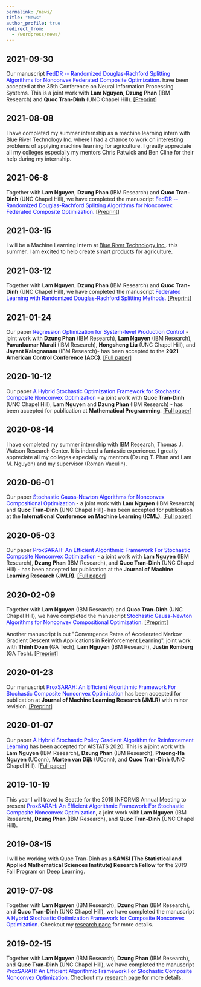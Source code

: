```yaml
---
permalink: /news/
title: "News"
author_profile: true
redirect_from:
  - /wordpress/news/
---
```


## 2021-09-30

Our manuscript <span style="color:blue">FedDR -- Randomized Douglas-Rachford Splitting Algorithms for Nonconvex Federated Composite Optimization.</span> have been accepted at the 35th Conference on Neural Information Processing Systems. This is a joint work with **Lam Nguyen**, **Dzung Phan** (IBM Research) and **Quoc Tran-Dinh** (UNC Chapel Hill). <a href="https://arxiv.org/pdf/2103.03452.pdf" target="_blank">[Preprint]</a>

## 2021-08-08

I have completed my summer internship as a machine learning intern with Blue River Technology Inc. where I had a chance to work on interesting problems of applying machine learning for agriculture. I greatly appreciate all my colleges especially my mentors Chris Patwick and Ben Cline for their help during my internship.

## 2021-06-8

Together with **Lam Nguyen**, **Dzung Phan** (IBM Research) and **Quoc Tran-Dinh** (UNC Chapel Hill), we have completed the manuscript <span style="color:blue">FedDR -- Randomized Douglas-Rachford Splitting Algorithms for Nonconvex Federated Composite Optimization.</span> <a href="https://arxiv.org/pdf/2103.03452.pdf" target="_blank">[Preprint]</a>

## 2021-03-15

I will be a Machine Learning Intern at <a href="https://www.bluerivertechnology.com/" target="_blank">Blue River Technology Inc.</a>. this summer. I am excited to help create smart products for agriculture.

## 2021-03-12

Together with **Lam Nguyen**, **Dzung Phan** (IBM Research) and **Quoc Tran-Dinh** (UNC Chapel Hill), we have completed the manuscript <span style="color:blue">Federated Learning with Randomized Douglas-Rachford Splitting Methods.</span> <a href="https://arxiv.org/pdf/2103.03452v1.pdf" target="_blank">[Preprint]</a>

## 2021-01-24

Our paper <span style="color:blue">Regression Optimization for System-level Production Control</span> - joint work with **Dzung Phan** (IBM Research), **Lam Nguyen** (IBM Research), **Pavankumar Murali** (IBM Research), **Hongsheng Liu** (UNC Chapel Hill), and **Jayant Kalagnanam** (IBM Research)- has been accepted to the **2021 American Control Conference (ACC)**. <a href="https://ieeexplore.ieee.org/document/9482638" target="_blank">[Full paper]</a>


## 2020-10-12

Our paper <span style="color:blue">A Hybrid Stochastic Optimization Framework for Stochastic Composite Nonconvex Optimization</span> - a joint work with **Quoc Tran-Dinh** (UNC Chapel Hill), **Lam Nguyen** and **Dzung Phan** (IBM Research) - has been accepted for publication at **Mathematical Programming**.  <a href="https://link.springer.com/article/10.1007/s10107-020-01583-1" target="_blank">[Full paper]</a>

## 2020-08-14

I have completed my summer internship with IBM Research, Thomas J. Watson Research Center. It is indeed a fantastic experience. I greatly appreciate all my colleges especially my mentors (Dzung T. Phan and Lam M. Nguyen) and my supervisor (Roman Vaculin).

## 2020-06-01

Our paper <span style="color:blue">Stochastic Gauss-Newton Algorithms for Nonconvex Compositional Optimization</span> - a joint work with **Lam Nguyen** (IBM Research) and **Quoc Tran-Dinh** (UNC Chapel Hill)- has been accepted for publication at the **International Conference on Machine Learning (ICML)**. <a href="http://proceedings.mlr.press/v119/tran-dinh20a.html" target="_blank">[Full paper]</a>

## 2020-05-03

Our paper <span style="color:blue">ProxSARAH: An Efficient Algorithmic Framework For Stochastic Composite Nonconvex Optimization</span> - a joint work with **Lam Nguyen** (IBM Research), **Dzung Phan** (IBM Research), and **Quoc Tran-Dinh** (UNC Chapel Hill) - has been accepted for publication at the **Journal of Machine Learning Research (JMLR)**. <a href="http://proceedings.mlr.press/v119/tran-dinh20a.html" target="_blank">[Full paper]</a>

## 2020-02-09

Together with **Lam Nguyen** (IBM Research) and **Quoc Tran-Dinh** (UNC Chapel Hill), we have completed the manuscript <span style="color:blue">Stochastic Gauss-Newton Algorithms for Nonconvex Compositional Optimization</span>. <a href="https://arxiv.org/pdf/2002.07290.pdf" target="_blank">[Preprint]</a>

Another manuscript is out "Convergence Rates of Accelerated Markov Gradient Descent with Applications in Reinforcement Learning", joint work with **Thinh Doan** (GA Tech), **Lam Nguyen** (IBM Research), **Justin Romberg** (GA Tech). <a href="https://arxiv.org/pdf/2103.03452v1.pdf" target="_blank">[Preprint]</a>

## 2020-01-23

Our manuscript <span style="color:blue">ProxSARAH: An Efficient Algorithmic Framework For Stochastic Composite Nonconvex Optimization</span> has been accepted for publication at **Journal of Machine Learning Research (JMLR)** with minor revision. <a href="https://arxiv.org/pdf/1902.05679.pdf" target="_blank">[Preprint]</a>

## 2020-01-07

Our paper <span style="color:blue">A Hybrid Stochastic Policy Gradient Algorithm for Reinforcement Learning</span> has been accepted for AISTATS 2020. This is a joint work with **Lam Nguyen** (IBM Research), **Dzung Phan** (IBM Research), **Phuong-Ha Nguyen** (UConn), **Marten van Dijk** (UConn), and **Quoc Tran-Dinh** (UNC Chapel Hill). <a href="http://proceedings.mlr.press/v108/pham20a.html" target="_blank">[Full paper]</a>

## 2019-10-19

This year I will travel to Seattle for the 2019 INFORMS Annual Meeting to present <span style="color:blue">ProxSARAH: An Efficient Algorithmic Framework For Stochastic Composite Nonconvex Optimization</span>, a joint work with **Lam Nguyen** (IBM Research), **Dzung Phan** (IBM Research), and **Quoc Tran-Dinh** (UNC Chapel Hill).

## 2019-08-15

I will be working with  Quoc Tran-Dinh as a **SAMSI (The Statistical and Applied Mathematical Sciences Institute) Research Fellow** for the 2019 Fall Program on Deep Learning.

## 2019-07-08

Together with **Lam Nguyen** (IBM Research), **Dzung Phan** (IBM Research), and **Quoc Tran-Dinh** (UNC Chapel Hill), we have completed the manuscript <span style="color:blue">A Hybrid Stochastic Optimization Framework for Composite Nonconvex Optimization</span>. Checkout my <a href="https://nhanph.github.io/research/" target="_blank">research page</a> for more details.

## 2019-02-15

Together with **Lam Nguyen** (IBM Research), **Dzung Phan** (IBM Research), and **Quoc Tran-Dinh** (UNC Chapel Hill), we have completed the manuscript <span style="color:blue">ProxSARAH: An Efficient Algorithmic Framework For Stochastic Composite Nonconvex Optimization</span>. Checkout my <a href="https://nhanph.github.io/research/" target="_blank">research page</a> for more details.
